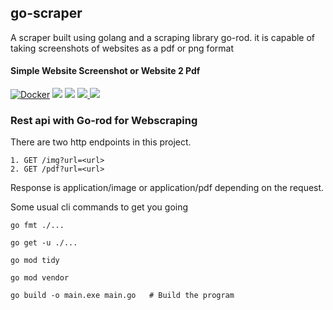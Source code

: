 ## go-scraper
A scraper built using golang and a scraping library go-rod. it is capable of taking screenshots of websites as a pdf or png format
    

#### Simple Website Screenshot or Website 2 Pdf

[![Docker](https://github.com/techonomylabs/go-scraper/actions/workflows/deploy-to-cloud-run.yml/badge.svg)](https://github.com/techonomylabs/go-scraper/actions/workflows/deploy-to-cloud-run.yml)
<img src="https://img.shields.io/github/workflow/status/techonomylabs/go-scraper/Docker?label=GCP%20CLOUD%20RUN"/>
<img src="https://img.shields.io/github/license/techonomylabs/go-scraper" />
<a href="https://github.com/techonomylabs/go-scraper/issues">
<img src="https://img.shields.io/github/issues/techonomylabs/go-scraper" />
</a>
<img src="https://img.shields.io/github/languages/count/techonomylabs/go-scraper?style=flat-square"/>


### Rest api with Go-rod for Webscraping
There are two http endpoints in this project.

    1. GET /img?url=<url>
    2. GET /pdf?url=<url>
Response is application/image or application/pdf depending on the request.

Some usual cli commands to get you going

    go fmt ./...

    go get -u ./...

    go mod tidy

    go mod vendor

    go build -o main.exe main.go   # Build the program


